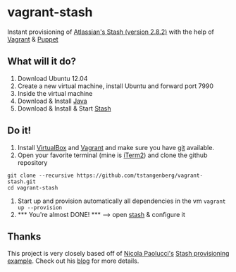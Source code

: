 vagrant-stash
=============

Instant provisioning of [Atlassian's Stash (version 2.8.2)][1] with the help of [Vagrant][2] & [Puppet][3] 

What will it do?
----------------

1. Download Ubuntu 12.04
1. Create a new virtual machine, install Ubuntu and forward port 7990
1. Inside the virtual machine 
  1. Download & Install [Java][6]
  1. Download & Install & Start [Stash][1]
 
Do it!
------

1. Install [VirtualBox][4] and [Vagrant][2] and make sure you have [git][5] available.
1. Open your favorite terminal (mine is [iTerm2][7]) and clone the github repository 
```
git clone --recursive https://github.com/tstangenberg/vagrant-stash.git
cd vagrant-stash
```
1. Start up and provision automatically all dependencies in the vm
	`vagrant up --provision` 
1. *** You're almost DONE! *** --> open [stash][8] & configure it


Thanks
------
This project is very closely based off of [Nicola Paolucci's][9] [Stash provisioning example][10].
Check out his [blog][11] for more details.


[1]: https://www.atlassian.com/software/stash/overview
[2]: http://www.vagrantup.com/
[3]: http://puppetlabs.com/
[4]: https://www.virtualbox.org 
[5]: http://git-scm.com
[6]: http://jdk7.java.net
[7]: http://www.iterm2.com
[8]: http://localhost:7990
[9]: https://bitbucket.org/durdn
[10]: https://bitbucket.org/durdn/stash-vagrant-install.git
[11]: https://blogs.atlassian.com/2013/03/instant-java-provisioning-with-vagrant-and-puppet-stash-one-click-install